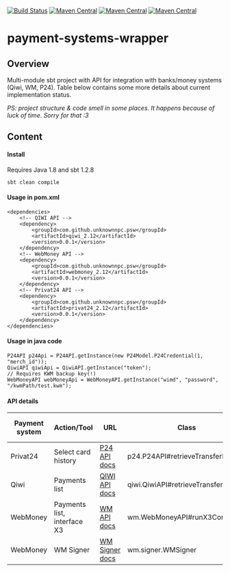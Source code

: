 [![Build Status](https://travis-ci.org/UnknownNPC/payment-systems-wrapper.svg?branch=master)](https://travis-ci.org/UnknownNPC/payment-systems-wrapper)
[![Maven Central](https://maven-badges.herokuapp.com/maven-central/com.github.unknownnpc.psw/privat24_2.12/badge.svg)](https://maven-badges.herokuapp.com/maven-central/com.github.unknownnpc.psw/privat24_2.12)
[![Maven Central](https://maven-badges.herokuapp.com/maven-central/com.github.unknownnpc.psw/webmoney_2.12/badge.svg)](https://maven-badges.herokuapp.com/maven-central/com.github.unknownnpc.psw/webmoney_2.12)
[![Maven Central](https://maven-badges.herokuapp.com/maven-central/com.github.unknownnpc.psw/qiwi_2.12/badge.svg)](https://maven-badges.herokuapp.com/maven-central/com.github.unknownnpc.psw/qiwi_2.12)

payment-systems-wrapper
=====================

## Overview
Multi-module sbt project with API for integration with banks/money systems (Qiwi, WM, P24).
Table below contains some more details about current implementation status.

_PS: project structure & code smell in some places. It happens because of luck of time. Sorry for that :3_

## Content
 
#### Install  
Requires Java 1.8 and sbt 1.2.8
```
sbt clean compile
```

#### Usage in pom.xml
```
<dependencies>
    <!-- QIWI API -->
    <dependency>
        <groupId>com.github.unknownnpc.psw</groupId>
        <artifactId>qiwi_2.12</artifactId>
        <version>0.0.1</version>
    </dependency>
    <!-- WebMoney API -->
    <dependency>
        <groupId>com.github.unknownnpc.psw</groupId>
        <artifactId>webmoney_2.12</artifactId>
        <version>0.0.1</version>
    </dependency>
    <!-- Privat24 API -->
    <dependency>
        <groupId>com.github.unknownnpc.psw</groupId>
        <artifactId>privat24_2.12</artifactId>
        <version>0.0.1</version>
    </dependency>
</dependencies>
```
#### Usage in java code
```
P24API p24Api = P24API.getInstance(new P24Model.P24Credential(1, "merch_id"));
QiwiAPI qiwiApi = QiwiAPI.getInstance("token");
// Requires KWM backup key(!)
WebMoneyAPI webMoneyApi = WebMoneyAPI.getInstance("wimd", "password", "/kwmPath/test.kwm");        
```

#### API details
| Payment system  | Action/Tool | URL | Class | Check on live data|
| ------------- | ------------- |------|-------|------|
| Privat24  | Select card history | [P24 API docs](https://api.privatbank.ua/#p24/orders) | p24.P24API#retrieveTransferHistory| _Yes_ |
| Qiwi  | Payments list  |[QIWI API docs](https://developer.qiwi.com/ru/qiwi-wallet-personal/#payments_list)| qiwi.QiwiAPI#retrieveTransferHistory | _Partially_ |
| WebMoney  | Payments list, interface X3  |[WM API docs](https://wiki.webmoney.ru/projects/webmoney/wiki/%D0%98%D0%BD%D1%82%D0%B5%D1%80%D1%84%D0%B5%D0%B9%D1%81_X3)| wm.WebMoneyAPI#runX3Command | _Partially_ |
| WebMoney  | WM Signer  |[WM Signer docs](https://wiki.wmtransfer.com/projects/webmoney/wiki/WMSigner)| wm.signer.WMSigner | _Yes_ |
